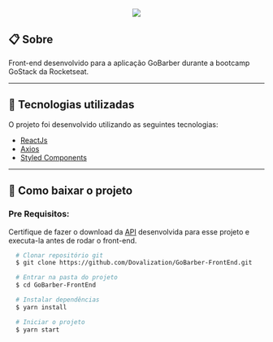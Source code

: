 <h1 align="center">
  <img src="https://ik.imagekit.io/qtk8amezw72/logo_ec1JWPdcp.svg">
</h1>

## 📋 Sobre

Front-end desenvolvido para a aplicação GoBarber durante a bootcamp GoStack da Rocketseat.


---

## 🧰 Tecnologias utilizadas
O projeto foi desenvolvido utilizando as seguintes tecnologias:

- [ReactJs](https://reactjs.org/)
- [Axios](https://github.com/axios/axios)
- [Styled Components](https://styled-components.com/)


---

## 📁 Como baixar o projeto

### Pre Requisitos:
Certifique de fazer o download da [API](https://github.com/Dovalization/GoBarber-BackEnd) desenvolvida para esse projeto e executa-la antes de rodar o front-end.


```bash
  # Clonar repositório git
  $ git clone https://github.com/Dovalization/GoBarber-FrontEnd.git

  # Entrar na pasta do projeto
  $ cd GoBarber-FrontEnd

  # Instalar dependências
  $ yarn install

  # Iniciar o projeto
  $ yarn start
```

